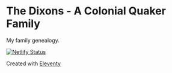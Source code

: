 # The Dixons - A Colonial Quaker Family

My family genealogy.

[![Netlify Status](https://api.netlify.com/api/v1/badges/38f6b432-c1c9-4162-bce4-919c6a649605/deploy-status)](https://app.netlify.com/sites/angry-kalam-b9c747/deploys)

Created with [Eleventy](https://11ty.dev)
